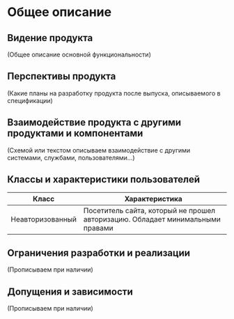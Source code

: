# Общее описание

## Видение продукта

(Общее описание основной функциональности)

## Перспективы продукта

(Какие планы на разработку продукта после выпуска, описываемого в спецификации)

## Взаимодействие продукта с другими продуктами и компонентами

(Схемой или текстом описываем взаимодействие с другими системами, службами, пользователями…)

## Классы и характеристики пользователей

| Класс            | Характеристика                                                                 |
|------------------|--------------------------------------------------------------------------------|
| Неавторизованный | Посетитель сайта, который не прошел авторизацию. Обладает минимальными правами |


## Ограничения разработки и реализации

(Прописываем при наличии)

## Допущения и зависимости

(Прописываем при наличии)